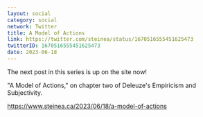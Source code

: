 ```yaml
---
layout: social
category: social
network: Twitter
title: A Model of Actions
link: https://twitter.com/steinea/status/1670516555451625473
twitterID: 1670516555451625473
date: 2023-06-18
---
```


The next post in this series is up on the site now!

"A Model of Actions," on chapter two of Deleuze's Empiricism and Subjectivity.

<https://www.steinea.ca/2023/06/18/a-model-of-actions>
